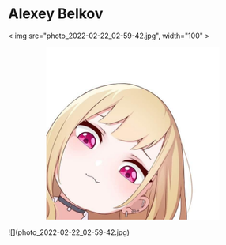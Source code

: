 # Alexey Belkov
< img src="photo_2022-02-22_02-59-42.jpg", width="100" >
<p align="center">
  <img src="photo_2022-02-22_02-59-42.jpg" width="350">
</p>
![](photo_2022-02-22_02-59-42.jpg)
